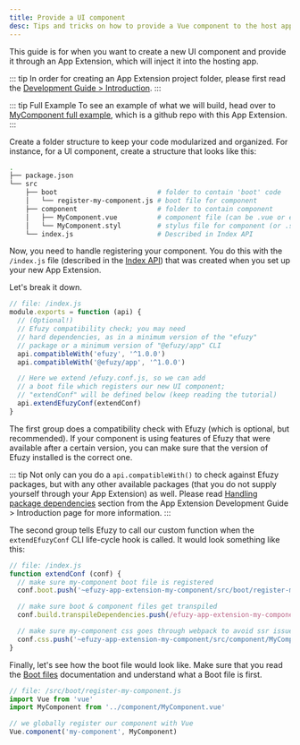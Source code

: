 ```yaml
---
title: Provide a UI component
desc: Tips and tricks on how to provide a Vue component to the host app of a Efuzy App Extension.
---
```


This guide is for when you want to create a new UI component and provide it through an App Extension, which will inject it into the hosting app.

::: tip
In order for creating an App Extension project folder, please first read the [Development Guide > Introduction](/app-extensions/development-guide/introduction).
:::

::: tip Full Example
To see an example of what we will build, head over to [MyComponent full example](https://github.com/efuzy/app-extension-examples/tree/master/my-component), which is a github repo with this App Extension.
:::

Create a folder structure to keep your code modularized and organized. For instance, for a UI component, create a structure that looks like this:

```bash
.
├── package.json
└── src
    ├── boot                         # folder to contain 'boot' code
    │   └── register-my-component.js # boot file for component
    ├── component                    # folder to contain component
    │   ├── MyComponent.vue          # component file (can be .vue or even .js)
    │   └── MyComponent.styl         # stylus file for component (or .sass/.scss/.css, or whatever you need)
    └── index.js                     # Described in Index API
```

Now, you need to handle registering your component. You do this with the `/index.js` file (described in the [Index API](/app-extensions/development-guide/index-api)) that was created when you set up your new App Extension.

Let's break it down.

```js
// file: /index.js
module.exports = function (api) {
  // (Optional!)
  // Efuzy compatibility check; you may need
  // hard dependencies, as in a minimum version of the "efuzy"
  // package or a minimum version of "@efuzy/app" CLI
  api.compatibleWith('efuzy', '^1.0.0')
  api.compatibleWith('@efuzy/app', '^1.0.0')

  // Here we extend /efuzy.conf.js, so we can add
  // a boot file which registers our new UI component;
  // "extendConf" will be defined below (keep reading the tutorial)
  api.extendEfuzyConf(extendConf)
}
```

The first group does a compatibility check with Efuzy (which is optional, but recommended). If your component is using features of Efuzy that were available after a certain version, you can make sure that the version of Efuzy installed is the correct one.

::: tip
Not only can you do a `api.compatibleWith()` to check against Efuzy packages, but with any other available packages (that you do not supply yourself through your App Extension) as well. Please read [Handling package dependencies](/app-extensions/development-guide/introduction#Handling-package-dependencies) section from the App Extension Development Guide > Introduction page for more information.
:::

The second group tells Efuzy to call our custom function when the `extendEfuzyConf` CLI life-cycle hook is called. It would look something like this:

```js
// file: /index.js
function extendConf (conf) {
  // make sure my-component boot file is registered
  conf.boot.push('~efuzy-app-extension-my-component/src/boot/register-my-component.js')

  // make sure boot & component files get transpiled
  conf.build.transpileDependencies.push(/efuzy-app-extension-my-component[\\/]src/)

  // make sure my-component css goes through webpack to avoid ssr issues
  conf.css.push('~efuzy-app-extension-my-component/src/component/MyComponent.styl')
}
```

Finally, let's see how the boot file would look like. Make sure that you read the [Boot files](/efuzy-cli/boot-files) documentation and understand what a Boot file is first.

```js
// file: /src/boot/register-my-component.js
import Vue from 'vue'
import MyComponent from '../component/MyComponent.vue'

// we globally register our component with Vue
Vue.component('my-component', MyComponent)
```
